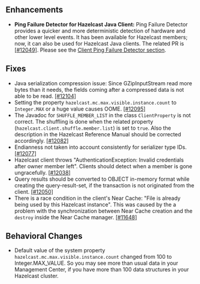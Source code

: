 ## Enhancements

- **Ping Failure Detector for Hazelcast Java Client:** Ping Failure Detector provides a quicker and more deterministic detection of hardware and other lower level events. It has been available for Hazelcast members; now, it can also be used for Hazelcast Java clients. The related PR is [[#12049]](https://github.com/hazelcast/hazelcast/pull/12049). Please see the [Client Ping Failure Detector section](http://docs.hazelcast.org/docs/3.9.3/manual/html-single/index.html#client-ping-failure-detector).

## Fixes

- Java serialization compression issue: Since GZipInputStream read more bytes than it needs, the fields coming after a compressed data is not able to be read. [[#12104]](https://github.com/hazelcast/hazelcast/issues/12104)
- Setting the property `hazelcast.mc.max.visible.instance.count` to `Integer.MAX` or a huge value causes OOME. [[#12095]](https://github.com/hazelcast/hazelcast/issues/12095)
- The Javadoc for `SHUFFLE_MEMBER_LIST` in the class `ClientProperty` is not correct. The shuffling is done when the related property (`hazelcast.client.shuffle.member.list`) is set to `true`. Also the description in the Hazelcast Reference Manual should be corrected accordingly. [[#12082]](https://github.com/hazelcast/hazelcast/issues/12082)
- Endianness not taken into account consistently for serializer type IDs. [[#12077]](https://github.com/hazelcast/hazelcast/issues/12077)
- Hazelcast client throws "AuthenticationException: Invalid credentials after owner member left". Clients should detect when a member is gone ungracefully. [[#12038]](https://github.com/hazelcast/hazelcast/issues/12038)
- Query results should be converted to OBJECT in-memory format while creating the query-result-set, if the transaction is not originated from the client. [[#12050]](https://github.com/hazelcast/hazelcast/issues/12050)
- There is a race condition in the client's Near Cache: "File is already being used by this Hazelcast instance". This was caused by the a problem with the synchronization between Near Cache creation and the `destroy` inside the Near Cache manager. [[#11648]](https://github.com/hazelcast/hazelcast/issues/11648)


## Behavioral Changes

- Default value of the system property `hazelcast.mc.max.visible.instance.count` changed from 100 to Integer.MAX_VALUE. So you may see more than usual data in your Management Center, if you have more than 100 data structures in your Hazelcast cluster.